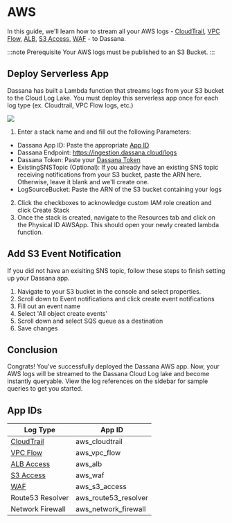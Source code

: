 # AWS

In this guide, we'll learn how to stream all your AWS logs - [CloudTrail](cloudtrail), [VPC Flow](vpc-flow), [ALB](alb), [S3 Access](s3-access), [WAF](waf) - to Dassana.

:::note Prerequisite
Your AWS logs must be published to an S3 Bucket.
:::

## Deploy Serverless App

Dassana has built a Lambda function that streams logs from your S3 bucket to the Cloud Log Lake. You must deploy this serverless app once for each log type (ex. Cloudtrail, VPC Flow logs, etc.)

[![](https://cdn.rawgit.com/buildkite/cloudformation-launch-stack-button-svg/master/launch-stack.svg)](https://console.aws.amazon.com/cloudformation/home?region=us-east-1#/stacks/create/review?templateURL=https://dassana-native-us-east-1.s3.amazonaws.com/template/packaged-template.yaml)

1. Enter a stack name and and fill out the following Parameters:

-   Dassana App ID: Paste the appropriate [App ID](#app-ids)
-   Dassana Endpoint: https://ingestion.dassana.cloud/logs
-   Dassana Token: Paste your [Dassana Token](https://console.dassana.dev/appStore?page=tokens)
-   ExistingSNSTopic (Optional): If you already have an existing SNS topic receiving notifications from your S3 bucket, paste the ARN here. Otherwise, leave it blank and we'll create one.
-   LogSourceBucket: Paste the ARN of the S3 bucket containing your logs

2. Click the checkboxes to acknowledge custom IAM role creation and click Create Stack
3. Once the stack is created, navigate to the Resources tab and click on the Physical ID AWSApp. This should open your newly created lambda function.

## Add S3 Event Notification

If you did not have an exisiting SNS topic, follow these steps to finish setting up your Dassana app.

1. Navigate to your S3 bucket in the console and select properties.
2. Scroll down to Event notifications and click create event notifications
3. Fill out an event name
4. Select 'All object create events'
5. Scroll down and select SQS queue as a destination
6. Save changes

## Conclusion

Congrats! You've successfully deployed the Dassana AWS app. Now, your AWS logs will be streamed to the Dassana Cloud Log lake and become instantly queryable. View the log references on the sidebar for sample queries to get you started.

## App IDs

| Log Type                 | App ID               |
| ------------------------ | -------------------- |
| [CloudTrail](cloudtrail) | aws_cloudtrail       |
| [VPC Flow](vpc-flow)     | aws_vpc_flow         |
| [ALB Access](alb)        | aws_alb              |
| [S3 Access](s3-access)   | aws_waf              |
| [WAF](waf)               | aws_s3_access        |
| Route53 Resolver         | aws_route53_resolver |
| Network Firewall         | aws_network_firewall |
